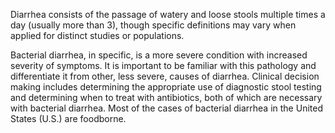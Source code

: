 Diarrhea consists of the passage of watery and loose stools multiple times a day (usually more than 3), though specific definitions may vary when applied for distinct studies or populations.

Bacterial diarrhea, in specific, is a more severe condition with increased severity of symptoms. It is important to be familiar with this pathology and differentiate it from other, less severe, causes of diarrhea. Clinical decision making includes determining the appropriate use of diagnostic stool testing and determining when to treat with antibiotics, both of which are necessary with bacterial diarrhea. Most of the cases of bacterial diarrhea in the United States (U.S.) are foodborne.